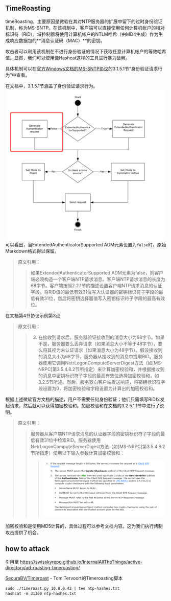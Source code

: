 ## TimeRoasting

timeRoasting，主要原因是微软在其对NTP服务器的扩展中留下的过时身份验证机制，称为MS-SNTP。在该机制中，客户端可以直接使用任何计算机帐户的相对标识符（RID），域控制器将使用计算机帐户的NTLM哈希（由MD4生成）作为生成响应数据包的**消息认证码（MAC）**的密钥。

攻击者可以利用该机制在不进行身份验证的情况下获取任意计算机帐户的等效哈希值。显然，我们可以使用像Hashcat这样的工具进行暴力破解。

具体机制可以在[官方Windows文档的MS-SNTP协议](https://winprotocoldoc.z19.web.core.windows.net/MS-SNTP/%5bMS-SNTP%5d.pdf)的3.1.5.1节“身份验证请求行为”中查看。

在文档中，3.1.5.1节涵盖了身份验证请求行为。
![](../../images/Pasted%20image%2020250709114508.png)
可以看出，当ExtendedAuthenticatorSupported ADM元素设置为`false`时，原始Markdown格式得以保留。

>原文引用：
>>如果ExtendedAuthenticatorSupported ADM元素为false，则客户端必须构造一个客户端NTP请求消息。客户端NTP请求消息的长度为68字节。客户端按照2.2.1节的描述设置客户端NTP请求消息的认证字段，将RID值的最低有效31位写入认证器的密钥标识符子字段的最低有效31位，然后将密钥选择器值写入密钥标识符子字段的最高有效位。

在文档第4节协议示例第3点

>原文引用：
>>3. 在接收到请求后，服务器验证接收到的消息大小为68字节。如果不是，服务器要么丢弃请求（如果消息大小不等于48字节），要么将其视为未认证请求（如果消息大小为48字节）。假设接收到的消息大小为68字节，服务器从接收到的消息中提取RID。服务器使用它调用NetrLogonComputeServerDigest方法（如[MS-NRPC]第3.5.4.8.2节所指定）来计算加密校验和，并根据接收到的消息中密钥标识符子字段的最高有效位选择加密校验和，如3.2.5节所述。然后，服务器向客户端发送响应，将密钥标识符字段设置为0，将加密校验和字段设置为计算出的加密校验和。

根据上述微软官方文档的描述，用户不需要任何身份验证；他们只需填写RID以发起请求，然后就可以获得加密校验和。加密校验和在文档的3.2.5.1.1节中进行了说明。

>原文引用：
>>服务器从客户端NTP请求消息的认证器字段的密钥标识符子字段的最低有效31位中检索RID。服务器使用NetrLogonComputeServerDigest方法（如[MS-NRPC]第3.5.4.8.2节所指定）使用以下输入参数计算加密校验和：
>>>![](../../images/Pasted%20image%2020250709115757.png)

加密校验和是使用MD5计算的，具体过程可以参考文档内容。这为我们执行烤制攻击提供了机会。

## how to attack

引用至 https://swisskyrepo.github.io/InternalAllTheThings/active-directory/ad-roasting-timeroasting/

[SecuraBV/Timeroast](https://github.com/SecuraBV/Timeroast) - Tom Tervoort的Timeroasting脚本
```
sudo ./timeroast.py 10.0.0.42 | tee ntp-hashes.txt
hashcat -m 31300 ntp-hashes.txt
```

